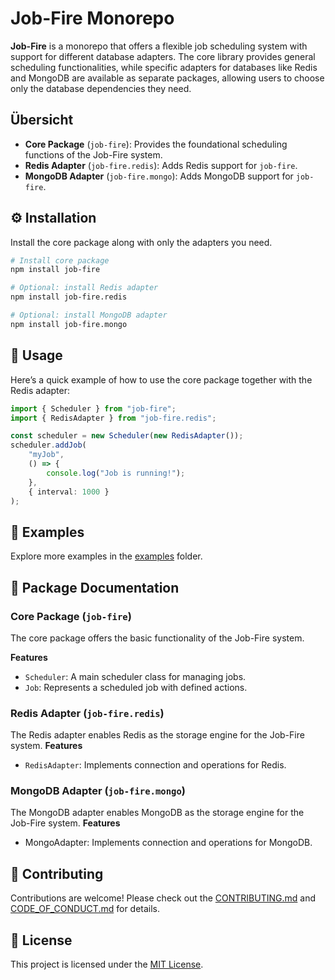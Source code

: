 # Job-Fire Monorepo

**Job-Fire** is a monorepo that offers a flexible job scheduling system with support for different database adapters. The core library provides general scheduling functionalities, while specific adapters for databases like Redis and MongoDB are available as separate packages, allowing users to choose only the database dependencies they need.

## Übersicht

-   **Core Package** (`job-fire`): Provides the foundational scheduling functions of the Job-Fire system.
-   **Redis Adapter** (`job-fire.redis`): Adds Redis support for `job-fire`.
-   **MongoDB Adapter** (`job-fire.mongo`): Adds MongoDB support for `job-fire`.

## ⚙️ Installation

Install the core package along with only the adapters you need.

```bash
# Install core package
npm install job-fire

# Optional: install Redis adapter
npm install job-fire.redis

# Optional: install MongoDB adapter
npm install job-fire.mongo
```

## 🚀 Usage

Here’s a quick example of how to use the core package together with the Redis adapter:

```typescript
import { Scheduler } from "job-fire";
import { RedisAdapter } from "job-fire.redis";

const scheduler = new Scheduler(new RedisAdapter());
scheduler.addJob(
    "myJob",
    () => {
        console.log("Job is running!");
    },
    { interval: 1000 }
);
```

## 🧪 Examples

Explore more examples in the [examples](./packages/core/examples) folder.

## 📖 Package Documentation

### Core Package (`job-fire`)

The core package offers the basic functionality of the Job-Fire system.

**Features**

-   `Scheduler`: A main scheduler class for managing jobs.
-   `Job`: Represents a scheduled job with defined actions.

### Redis Adapter (`job-fire.redis`)

The Redis adapter enables Redis as the storage engine for the Job-Fire system.
**Features**

-   `RedisAdapter`: Implements connection and operations for Redis.

### MongoDB Adapter (`job-fire.mongo`)

The MongoDB adapter enables MongoDB as the storage engine for the Job-Fire system.
**Features**

-   MongoAdapter: Implements connection and operations for MongoDB.

## 🤝 Contributing

Contributions are welcome! Please check out the [CONTRIBUTING.md](/CONTRIBUTING.md) and [CODE_OF_CONDUCT.md](/CODE_OF_CONDUCT.md) for details.

## 📜 License

This project is licensed under the [MIT License](./LICENSE).
